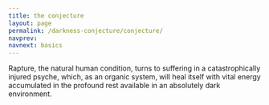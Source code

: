 ```yaml
---
title: the conjecture
layout: page
permalink: /darkness-conjecture/conjecture/
navprev: 
navnext: basics
---
```


Rapture, the natural human condition, turns to suffering in a catastrophically injured psyche, which, as an organic system, will heal itself with vital energy accumulated in the profound rest available in an absolutely dark environment.


